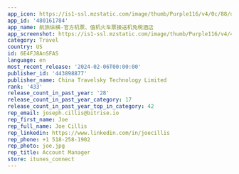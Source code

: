 ```yaml
---
app_icon: https://is1-ssl.mzstatic.com/image/thumb/Purple116/v4/0c/88/d9/0c88d9af-8765-1124-c626-e72d5fc24c68/AppIcon-1x_U007emarketing-0-6-0-0-85-220.png/1024x1024bb.png
app_id: '480161784'
app_name: 航旅纵横-官方机票、值机火车票接送机免税酒店
app_screenshot: https://is1-ssl.mzstatic.com/image/thumb/Purple116/v4/4a/c5/eb/4ac5eb58-f0ee-fe7b-7401-63e7068f9ab2/17ec942f-c819-4c6b-9df9-3e6ba860296f__U884c_U7a0b_U7edf_U8ba1-1242x2688_U5907_U4efd.jpg/1242x2688bb.png
category: Travel
country: US
id: 6E4FJ8AnSFAS
language: en
most_recent_release: '2024-02-06T00:00:00'
publisher_id: '443898877'
publisher_name: China Travelsky Technology Limited
rank: '433'
release_count_in_past_year: '28'
release_count_in_past_year_category: 17
release_count_in_past_year_top_in_category: 42
rep_email: joseph.cillis@bitrise.io
rep_first_name: Joe
rep_full_name: Joe Cillis
rep_linkedin: https://www.linkedin.com/in/joecillis
rep_phone: +1 518-258-1902
rep_photo: joe.jpg
rep_title: Account Manager
store: itunes_connect
---
```

